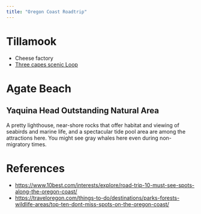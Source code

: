 ```yaml
---
title: "Oregon Coast Roadtrip"
---
```


# Tillamook

* Cheese factory
* [Three capes scenic Loop](https://traveloregon.com/things-to-do/destinations/parks-forests-wildlife-areas/family-fun-on-the-three-capes-scenic-loop/)


# Agate Beach

## Yaquina Head Outstanding Natural Area
A pretty lighthouse, near-shore rocks that offer habitat and viewing of seabirds and marine life, and a spectacular tide pool area are among the attractions here. You might see gray whales here even during non-migratory times.

# References

* https://www.10best.com/interests/explore/road-trip-10-must-see-spots-along-the-oregon-coast/
* https://traveloregon.com/things-to-do/destinations/parks-forests-wildlife-areas/top-ten-dont-miss-spots-on-the-oregon-coast/

